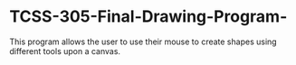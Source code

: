# TCSS-305-Final-Drawing-Program-
This program allows the user to use their mouse to create shapes using different tools upon a canvas.
